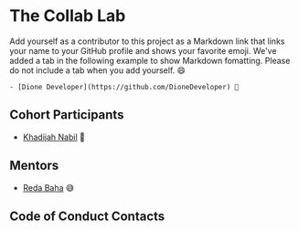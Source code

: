 # The Collab Lab

Add yourself as a contributor to this project as a Markdown link that links your name to your GitHub profile and shows your favorite emoji. We've added a tab in the following example to show Markdown fomatting. Please do not include a tab when you add yourself. 😄

    - [Dione Developer](https://github.com/DioneDeveloper) 💅

## Cohort Participants

- [Khadijah Nabil](https://github.com/khadijahnabil) 🍣

## Mentors

- [Reda Baha](https://github.com/redapy) 😅

## Code of Conduct Contacts
